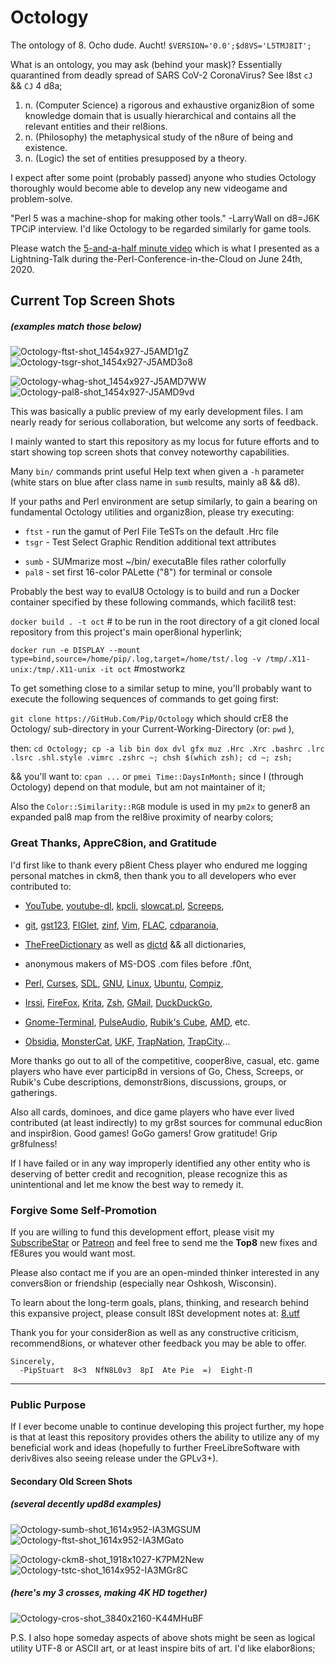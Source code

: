 # Octology
The ontology of 8. Ocho dude. Aucht! `$VERSION='0.0';$d8VS='L5TMJ8IT';`

What is an ontology, you may ask (behind your mask)? Essentially quarantined from deadly spread of SARS CoV-2 CoronaVirus? See l8st `cJ` && `CJ` 4 d8a;

<ol><li>n. (Computer Science) a rigorous and exhaustive organiz8ion of some knowledge domain that is usually hierarchical and contains all the relevant
  entities and their rel8ions.</li>
    <li>n. (Philosophy) the metaphysical study of the n8ure of being and existence.</li>
    <li>n. (Logic) the set of entities presupposed by a theory.</li>
</ol>

I expect after some point (probably passed) anyone who studies Octology thoroughly would become able to develop any new videogame and problem-solve.

"Perl 5 was a machine-shop for making other tools." -LarryWall on d8=J6K TPCiP interview. I'd like Octology to be regarded similarly for game tools.

Please watch the [5-and-a-half minute video](https://YouTu.be/Oul8KrS7TQk) which is what I presented as a Lightning-Talk during
  the-Perl-Conference-in-the-Cloud on June 24th, 2020.

<!-- even though of course originally above command && below screen shot lists were each Top8, they're now more focused on just most public Top6 or 4 -->
## Current Top Screen Shots
##### (*examples match those below*)
![Octology-ftst-shot_1454x927-J5AMD1gZ](https://github.com/pip/Octology/raw/master/gfx/sho/Octology-ftst-shot_1454x927-J5AMD1gZ.png "Octology-ftst-J5AMD1gZ")
![Octology-tsgr-shot_1454x927-J5AMD3o8](https://github.com/pip/Octology/raw/master/gfx/sho/Octology-tsgr-shot_1454x927-J5AMD3o8.png "Octology-tsgr-J5AMD3o8")
<!--![Octology-sumb-shot_1614x952-IA3MGSUM](https://github.com/pip/Octology/raw/master/gfx/sho/Octology-sumb-shot_1614x952-IA3MGSUM.png "Octology-sumb-IA3MGSUM")
![Octology-tstn-shot_1614x952-HC8L7J3A](https://github.com/pip/Octology/raw/master/gfx/sho/Octology-tstn-shot_1614x952-HC8L7J3A.png "Octology-tstn-HC8L7J3A")
![Octology-8plc-shot_1454x977-I9MM6MMI](https://github.com/pip/Octology/raw/master/gfx/sho/Octology-8plc-shot_1454x977-I9MM6MMI.png "Octology-8plc-I9MM6MMI")-->
<!--[Octology-reph-shot_1614x952-I8RM8qV8](https://github.com/pip/Octology/raw/master/gfx/sho/Octology-reph-shot_1614x952-I8RM8qV8.png "Octo-reph-I8RM8qV8")-->

![Octology-whag-shot_1454x927-J5AMD7WW](https://github.com/pip/Octology/raw/master/gfx/sho/Octology-whag-shot_1454x927-J5AMD7WW.png "Octology-whag-J5AMD7WW")
![Octology-pal8-shot_1454x927-J5AMD9vd](https://github.com/pip/Octology/raw/master/gfx/sho/Octology-pal8-shot_1454x927-J5AMD9vd.png "Octology-pal8-J5AMD9vd")
<!--![Octology-gnp8-shot_1614x902-HBBLKDgD](https://github.com/pip/Octology/raw/master/gfx/sho/Octology-gnp8-shot_1614x902-HBBLKDgD.png "Octology-gnp8-HBBLKDgD")
![Octology-g3Ob-shot_1614x952-I8QMCFLC](https://github.com/pip/Octology/raw/master/gfx/sho/Octology-g3Ob-shot_1614x952-I8QMCFLC.png "Octology-g3Ob-I8QMCFLC")
![Octology-calN-shot_1294x914-I46MK8B8](https://github.com/pip/Octology/raw/master/gfx/sho/Octology-calN-shot_1294x914-I46MK8B8.png "Octology-calN-I46MK8B8")-->
<!-- show  tstc short after lsd8 ~ && reso spec HD pre Pi color greps elabor8 aliases,fully amidst reph new crystal clarity layers of some transparency now;-->

This was basically a public preview of my early development files. I am nearly ready for serious collaboration, but welcome any sorts of feedback.

I mainly wanted to start this repository as my locus for future efforts and to start showing top screen shots that convey noteworthy capabilities.

Many `bin/` commands print useful Help text when given a `-h` parameter (white stars on blue after class name in `sumb` results, mainly a8 && d8).

If your paths and Perl environment are setup similarly, to gain a bearing on fundamental Octology utilities and organiz8ion, please try executing:

 * `ftst` - run the gamut of Perl File TeSTs on the default .Hrc file
 * `tsgr` - Test Select Graphic Rendition additional text attributes
<!--
 * `tstn ` - TeST Navig8ion of A-Star algorithm in Screeps 50x50 maps
 * `tstc ` - TeST c8 Col8 color8ion classic representation progression-->
<!-- * `tsgr` - Test Select Graphic Rendition additional text attributes
 * `wh auu acs ai g grp psag pe` - show a basic colored list of very useful GNU/Linux aliases-->

 * `sumb` - SUMmarize most ~/bin/ executaBle files rather colorfully
 * `pal8` - set first 16-color PALette ("8") for terminal or console
<!-- * `gnp8 ` - GeNerate a complete Pal8 mapping of b64 into 256-colors
 * `calN ` - display a CALeNdar of the colored d8-based recent Years-->
<!-- * `lodH ` - LOaD ~/.Hrc d8a-file to parse and print colorized fields-->

Probably the best way to evalU8 Octology is to build and run a Docker container specified by these following commands, which facilit8 test:

  `docker build . -t oct` # to be run in the root directory of a git cloned local repository from this project's main oper8ional hyperlink;

  `docker run -e DISPLAY --mount type=bind,source=/home/pip/.log,target=/home/tst/.log -v /tmp/.X11-unix:/tmp/.X11-unix -it oct` #mostworkz

To get something close to a similar setup to mine, you'll probably want to execute the following sequences of commands to get going first:

  `git clone https://GitHub.Com/Pip/Octology` which should crE8 the Octology/ sub-directory in your Current-Working-Directory (or: `pwd` ),

  then: `cd Octology; cp -a lib bin dox dvl gfx muz .Hrc .Xrc .bashrc .lrc .lsrc .shl.style .vimrc .zshrc ~; chsh $(which zsh); cd ~; zsh;`

  && you'll want to: `cpan ...` or `pmei Time::DaysInMonth;` since I (through Octology) depend on that module, but am not maintainer of it;

  Also the `Color::Similarity::RGB` module is used in my `pm2x` to gener8 an expanded pal8 map from the rel8ive proximity of nearby colors;

### Great Thanks, AppreC8ion, and Gratitude
I'd first like to thank every p8ient Chess player who endured me logging personal matches in ckm8, then thank you to all developers who ever contributed to:

  * [YouTube](https://youtu.be), [youtube-dl](https://youtube-dl.org), [kpcli](https://kpcli.sourceforge.net), [slowcat.pl](http://artscene.textfiles.com/viewers/linux/slowcat.pl), [Screeps](https://screeps.com),

  * [git](https://git-scm.com), [gst123](https://github.com/swesterfeld/gst123), [FIGlet](http://www.figlet.org), [zinf](http://zinf.org), [Vim](https://www.vim.org), [FLAC](https://xiph.org/flac), [cdparanoia](https://xiph.org/paranoia),

  * [TheFreeDictionary](https://thefreedictionary.com) as well as [dictd](https://en.wikipedia.org/wiki/DICT) && all dictionaries,

  * anonymous makers of MS-DOS .com files before .f0nt,

  * [Perl](https://www.perl.org), [Curses](https://metacpan.org/pod/Curses), [SDL](https://libsdl.org), [GNU](https://gnu.org), [Linux](https://www.kernel.org), [Ubuntu](https://ubuntu.com), [Compiz](http://www.compiz.org),

  * [Irssi](https://irssi.org), [FireFox](https://www.mozilla.org/en-US/firefox), [Krita](https://krita.org/en), [Zsh](https://www.zsh.org), [GMail](https://gmail.com), [DuckDuckGo](https://duckduckgo.com),

  * [Gnome-Terminal](https://wiki.gnome.org/Apps/Terminal), [PulseAudio](https://www.freedesktop.org/wiki/Software/PulseAudio), [Rubik's Cube](https://www.rubiks.com), [AMD](https://www.amd.com/en), etc.

  * [Obsidia](https://www.youtube.com/user/ObsidiaMedia), [MonsterCat](https://www.youtube.com/user/MonstercatMedia), [UKF](https://www.youtube.com/user/UKFDubstep), [TrapNation](https://www.youtube.com/user/AllTrapNation), [TrapCity](https://www.youtube.com/user/OfficialTrapCity)...

More thanks go out to all of the competitive, cooper8ive, casual, etc. game players who have ever particip8d in versions of Go, Chess, Screeps, or Rubik's Cube
  descriptions, demonstr8ions, discussions, groups, or gatherings.

Also all cards, dominoes, and dice game players who have ever lived contributed (at least indirectly) to my gr8st sources for communal educ8ion and inspir8ion.
  Good games! GoGo gamers! Grow gratitude! Grip gr8fulness!

If I have failed or in any way improperly identified any other entity who is deserving of better credit and recognition, please recognize this as unintentional
  and let me know the best way to remedy it.

### Forgive Some Self-Promotion
If you are willing to fund this development effort, please visit my [SubscribeStar](https://SubscribeStar.Com/Pip "Pip's Octology SubscribeStar Page")
  or                                                                      [Patreon](https://patreon.com/PipStuart "Pip's Octology Patreon       Page")
  and feel free to send me the **Top8** new fixes and fE8ures you would want most.

Please also contact me if you are an open-minded thinker interested in any convers8ion or friendship (especially near Oshkosh, Wisconsin).

To learn about the long-term goals, plans, thinking, and research behind this expansive project, please consult l8St development notes at:
  [8.utf](https://github.com/pip/Octology/blob/master/dox/2du/8.utf "dox/2du/8.utf")

Thank you for your consider8ion as well as any constructive criticism, recommend8ions, or whatever other feedback you may be able to offer.
```
Sincerely,
  -PipStuart  8<3  NfN8L0v3  8pI  Ate Pie  =)  Eight-Π
```
---
### Public Purpose
If I ever become unable to continue developing this project further, my hope is that at least this repository provides others the ability to
  utilize any of my beneficial work and ideas (hopefully to further FreeLibreSoftware with deriv8ives also seeing release under the GPLv3+).

#### Secondary Old Screen Shots
##### (*several decently upd8d examples*)
<!--![Octology-8trm-shot_1280x800-IA3MHsum](https://github.com/pip/Octology/raw/master/gfx/sho/Octology-8trm-shot_1280x800-IA3MHsum.png "Octology-8trm-IA3MHsum")
![Octology-8trm-shot_1280x800-HBBLK762](https://github.com/pip/Octology/raw/master/gfx/sho/Octology-8trm-shot_1280x800-HBBLK762.png "Octology-8trm-HBBLK762")-->
![Octology-sumb-shot_1614x952-IA3MGSUM](https://github.com/pip/Octology/raw/master/gfx/sho/Octology-sumb-shot_1614x952-IA3MGSUM.png "Octology-sumb-IA3MGSUM")
![Octology-ftst-shot_1614x952-IA3MGato](https://github.com/pip/Octology/raw/master/gfx/sho/Octology-ftst-shot_1614x952-IA3MGato.png "Octology-ftst-IA3MGato")

![Octology-ckm8-shot_1918x1027-K7PM2New](https://github.com/pip/Octology/raw/master/gfx/sho/Octology-ckm8-shot_1918x1027-K7PM2New.png "Octology-ckm8-K7PM2New")
![Octology-tstc-shot_1614x952-IA3MGr8C](https://github.com/pip/Octology/raw/master/gfx/sho/Octology-tstc-shot_1614x952-IA3MGr8C.png "Octology-tstc-IA3MGr8C")
<!--![Octology-dic8-shot_1614x902-HAOM900M](https://github.com/pip/Octology/raw/master/gfx/sho/Octology-dic8-shot_1614x902-HAOM900M.png "Octology-dic8-HAOM900M")-->

<!-- (*here's my 3 screens, almost to 4K HD*)
![Octology-3Obs-shot_5760x1080-I9HMG3Ob](https://github.com/pip/Octology/raw/master/gfx/sho/Octology-3Obs-shot_5760x1080-I9HMG3Ob.png "Octology-3Obs-I9HMG3Ob")
  -->
##### (*here's my 3 crosses, making 4K HD together*)
![Octology-cros-shot_3840x2160-K44MHuBF](https://github.com/pip/Octology/raw/master/gfx/sho/Octology-cros-shot_3840x2160-K44MHuBF.png "Octology-cros-K44MHuBF")

P.S. I also hope someday aspects of above shots might be seen as logical utility UTF-8 or ASCII art, or at least inspire bits of art. I'd like elabor8ions;
